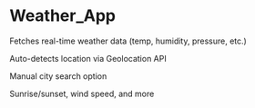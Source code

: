 # Weather_App
Fetches real-time weather data (temp, humidity, pressure, etc.)

Auto-detects location via Geolocation API

Manual city search option

Sunrise/sunset, wind speed, and more
